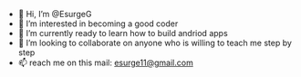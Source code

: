 - 👋 Hi, I’m @EsurgeG
- 👀 I’m interested in becoming a good coder
- 🌱 I’m currently ready to learn how to build andriod apps
- 💞️ I’m looking to collaborate on anyone who is willing to teach me step by step 
- 📫 reach me on this mail: esurge11@gmail.com

<!---
EsurgeG/EsurgeG is a ✨ special ✨ repository because its `README.md` (this file) appears on your GitHub profile.
You can click the Preview link to take a look at your changes.
--->
